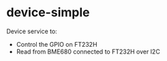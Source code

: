 # device-simple

Device service to:
- Control the GPIO on FT232H
- Read from BME680 connected to FT232H over I2C

